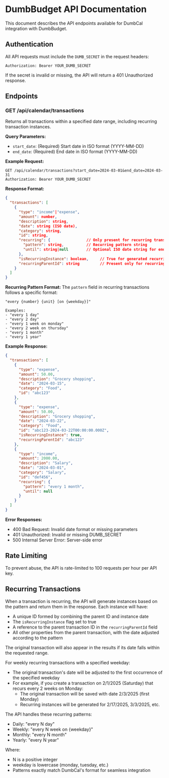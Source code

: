 # DumbBudget API Documentation

This document describes the API endpoints available for DumbCal integration with DumbBudget.

## Authentication

All API requests must include the `DUMB_SECRET` in the request headers:

```
Authorization: Bearer YOUR_DUMB_SECRET
```

If the secret is invalid or missing, the API will return a 401 Unauthorized response.

## Endpoints

### GET /api/calendar/transactions

Returns all transactions within a specified date range, including recurring transaction instances.

**Query Parameters:**
- `start_date`: (Required) Start date in ISO format (YYYY-MM-DD)
- `end_date`: (Required) End date in ISO format (YYYY-MM-DD)

**Example Request:**
```
GET /api/calendar/transactions?start_date=2024-03-01&end_date=2024-03-31
Authorization: Bearer YOUR_DUMB_SECRET
```

**Response Format:**
```json
{
  "transactions": [
    {
      "type": "income"|"expense",
      "amount": number,
      "description": string,
      "date": string (ISO date),
      "category": string,
      "id": string,
      "recurring": {                // Only present for recurring transactions
        "pattern": string,          // Recurring pattern string
        "until": string|null        // Optional ISO date string for end date
      },
      "isRecurringInstance": boolean,     // True for generated recurring instances
      "recurringParentId": string         // Present only for recurring instances
    }
  ]
}
```

**Recurring Pattern Format:**
The `pattern` field in recurring transactions follows a specific format:
```
"every {number} {unit} [on {weekday}]"

Examples:
- "every 1 day"
- "every 2 day"
- "every 1 week on monday"
- "every 2 week on thursday"
- "every 1 month"
- "every 1 year"
```

**Example Response:**
```json
{
  "transactions": [
    {
      "type": "expense",
      "amount": 50.00,
      "description": "Grocery shopping",
      "date": "2024-03-15",
      "category": "Food",
      "id": "abc123"
    },
    {
      "type": "expense",
      "amount": 50.00,
      "description": "Grocery shopping",
      "date": "2024-03-22",
      "category": "Food",
      "id": "abc123-2024-03-22T00:00:00.000Z",
      "isRecurringInstance": true,
      "recurringParentId": "abc123"
    },
    {
      "type": "income",
      "amount": 2000.00,
      "description": "Salary",
      "date": "2024-03-01",
      "category": "Salary",
      "id": "def456",
      "recurring": {
        "pattern": "every 1 month",
        "until": null
      }
    }
  ]
}
```

**Error Responses:**
- 400 Bad Request: Invalid date format or missing parameters
- 401 Unauthorized: Invalid or missing DUMB_SECRET
- 500 Internal Server Error: Server-side error

## Rate Limiting
To prevent abuse, the API is rate-limited to 100 requests per hour per API key.

## Recurring Transactions
When a transaction is recurring, the API will generate instances based on the pattern and return them in the response. Each instance will have:
- A unique ID formed by combining the parent ID and instance date
- The `isRecurringInstance` flag set to true
- A reference to the parent transaction ID in the `recurringParentId` field
- All other properties from the parent transaction, with the date adjusted according to the pattern

The original transaction will also appear in the results if its date falls within the requested range.

For weekly recurring transactions with a specified weekday:
- The original transaction's date will be adjusted to the first occurrence of the specified weekday
- For example, if you create a transaction on 2/1/2025 (Saturday) that recurs every 2 weeks on Monday:
  - The original transaction will be saved with date 2/3/2025 (first Monday)
  - Recurring instances will be generated for 2/17/2025, 3/3/2025, etc.

The API handles these recurring patterns:
- Daily: "every N day"
- Weekly: "every N week on {weekday}"
- Monthly: "every N month"
- Yearly: "every N year"

Where:
- N is a positive integer
- weekday is lowercase (monday, tuesday, etc.)
- Patterns exactly match DumbCal's format for seamless integration 